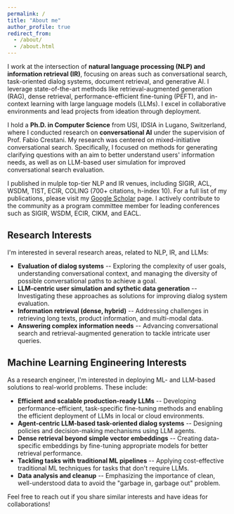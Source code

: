 ```yaml
---
permalink: /
title: "About me"
author_profile: true
redirect_from: 
  - /about/
  - /about.html
---
```


I work at the intersection of **natural language processing (NLP) and information retrieval (IR)**, focusing on areas such as conversational search, task-oriented dialog systems, document retrieval, and generative AI. I leverage state-of-the-art methods like retrieval-augmented generation (RAG), dense retrieval, performance-efficient fine-tuning (PEFT), and in-context learning with large language models (LLMs). I excel in collaborative environments and lead projects from ideation through deployment.

I hold a **Ph.D. in Computer Science** from USI, IDSIA in Lugano, Switzerland, where I conducted research on **conversational AI** under the supervision of Prof. Fabio Crestani.
My research was centered on mixed-initiative conversational search. Specifically, I focused on methods for generating clarifying questions with an aim to better understand users' information needs, as well as on LLM-based user simulation for improved conversational search evaluation.

I published in mulple top-tier NLP and IR venues, including SIGIR, ACL, WSDM, TIST, ECIR, COLING (700+ citations, h-index 10). For a full list of my publications, please visit my [Google Scholar](https://scholar.google.com/citations?user=jxKS_4EAAAAJ&hl=en) page.
I actively contribute to the community as a program committee member for leading conferences such as SIGIR, WSDM, ECIR, CIKM, and EACL.

## Research Interests
I'm interested in several research areas, related to NLP, IR, and LLMs:
* **Evaluation of dialog systems** -- Exploring the complexity of user goals, understanding conversational context, and managing the diversity of possible conversational paths to achieve a goal.
* **LLM-centric user simulation and sythetic data generation** -- Investigating these approaches as solutions for improving dialog system evaluation.
* **Information retrieval (dense, hybrid)** -- Addressing challenges in retrieving long texts, product information, and multi-modal data.
* **Answering complex information needs** -- Advancing conversational search and retrieval-augmented generation to tackle intricate user queries.

## Machine Learning Engineering Interests
As a research engineer, I'm interested in deploying ML- and LLM-based solutions to real-world problems.
These include:
* **Efficient and scalable production-ready LLMs** -- Developing performance-efficient, task-specific fine-tuning methods and enabling the efficient deployment of LLMs in local or cloud environments.
* **Agent-centric LLM-based task-oriented dialog systems** -- Designing policies and decision-making mechanisms using LLM agents.
* **Dense retrieval beyond simple vector embeddings** -- Creating data-specific embeddings by fine-tuning appropriate models for better retrieval performance.
* **Tackling tasks with traditional ML pipelines** --  Applying cost-effective traditional ML techniques for tasks that don't require LLMs.
* **Data analysis and cleanup** -- Emphasizing the importance of clean, well-understood data to avoid the "garbage in, garbage out" problem.

Feel free to reach out if you share similar interests and have ideas for collaborations!
